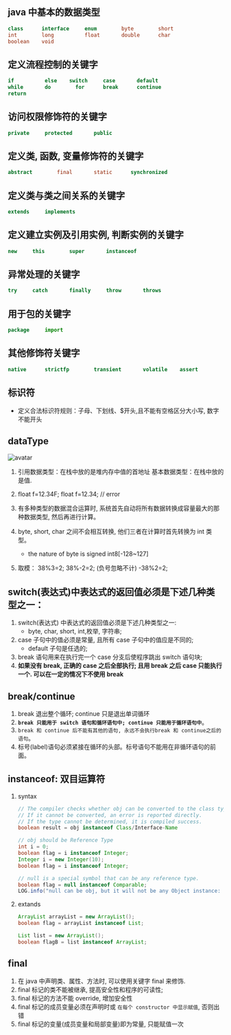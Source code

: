 ## java 中基本的数据类型

```java
class      interface     enum        byte        short
int        long          float       double      char
boolean    void
```

## 定义流程控制的关键字

```java
if          else    switch     case       default
while       do        for      break      continue
return
```

## 访问权限修饰符的关键字

```java
private     protected       public
```

## 定义类, 函数, 变量修饰符的关键字

```java
abstract        final       static      synchronized
```

## 定义类与类之间关系的关键字

```java
extends     implements
```

## 定义建立实例及引用实例, 判断实例的关键字

```java
new     this        super       instanceof
```

## 异常处理的关键字

```java
try     catch       finally     throw       throws
```

## 用于包的关键字

```java
package     import
```

## 其他修饰符关键字

```java
native      strictfp        transient       volatile    assert
```

## 标识符

- 定义合法标识符规则：子母、下划线、\$开头,且不能有空格区分大小写, 数字不能开头

## dataType

![avatar](https://img-blog.csdnimg.cn/20190509230500367.png?x-oss-process=image/watermark,type_ZmFuZ3poZW5naGVpdGk,shadow_10,text_aHR0cHM6Ly9ibG9nLmNzZG4ubmV0L3FxXzM3NzA0MzY0,size_16,color_FFFFFF,t_70)

1. 引用数据类型：在栈中放的是堆内存中值的首地址
   基本数据类型：在栈中放的是值.
2. float f=12.34F;
   float f=12.34; // error
3. 有多种类型的数据混合运算时, 系统首先自动将所有数据转换成容量最大的那种数据类型, 然后再进行计算。
4. byte, short, char 之间不会相互转换, 他们三者在计算时首先转换为 int 类型。

   - the nature of byte is signed int8[-128~127]

5. 取模：
   38%3=2; 38%-2=2; (负号忽略不计) -38%2=2;

## switch(表达式)中表达式的返回值必须是下述几种类型之一：

1. switch(表达式) 中表达式的返回值必须是下述几种类型之一:
   - byte, char, short, int,枚举, 字符串;
2. case 子句中的值必须是常量, 且所有 case 子句中的值应是不同的;
   - default 子句是任选的;
3. break 语句用来在执行完一个 case 分支后使程序跳出 switch 语句块;
4. **如果没有 break, 正确的 case 之后全部执行; 且用 break 之后 case 只能执行一个. 可以在一定的情况下不使用 break**

## break/continue

1. break 退出整个循环; continue 只是退出单词循环
2. **`break 只能用于 switch 语句和循环语句中; continue 只能用于循环语句中`**。
3. `break 和 continue 后不能有其他的语句, 永远不会执行break 和 continue之后的语句`。
4. 标号(label)语句必须紧接在循环的头部。标号语句不能用在非循环语句的前面。

## instanceof: 双目运算符

1. syntax

   ```java
   // The compiler checks whether obj can be converted to the class type correctly.
   // If it cannot be converted, an error is reported directly.
   // If the type cannot be determined, it is compiled success.
   boolean result = obj instanceof Class/Interface-Name

   // obj should be Reference Type
   int i = 0;
   boolean flag = i instanceof Integer;                                              // compile error
   Integer i = new Integer(10);
   boolean flag = i instanceof Integer;                                              // compile success

   // null is a special symbol that can be any reference type.
   boolean flag = null instanceof Comparable;
   LOG.info("null can be obj, but it will not be any Object instance: " + flag);     // false
   ```

2. extands

   ```java
   ArrayList arrayList = new ArrayList();
   boolean flag = arrayList instanceof List;                                         // true

   List list = new ArrayList();
   boolean flagB = list instanceof ArrayList;                                        // true
   ```

## final

1. 在 java 中声明类、属性、方法时, 可以使用关键字 final 来修饰.
2. final 标记的类不能被继承, 提高安全性和程序的可读性;
3. final 标记的方法不能 override, 增加安全性
4. final 标记的成员变量必须在声明时或 `在每个 constructor 中显示赋值`, 否则出错
5. final 标记的变量(成员变量和局部变量)即为常量, 只能赋值一次
